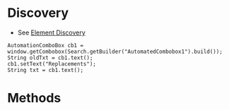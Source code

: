 # Discovery 
* See [Element Discovery](element-discovery.md)

```
AutomationComboBox cb1 = window.getCombobox(Search.getBuilder("AutomatedCombobox1").build());
String oldTxt = cb1.text();
cb1.setText("Replacements");
String txt = cb1.text();
```

# Methods
